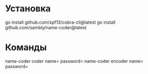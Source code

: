 # Установка 
go install github.com/spf13/cobra-cli@latest
go install github.com/sambly/name-coder@latest

# Команды 
name-coder coder name= password=
name-coder encoder name= password=
